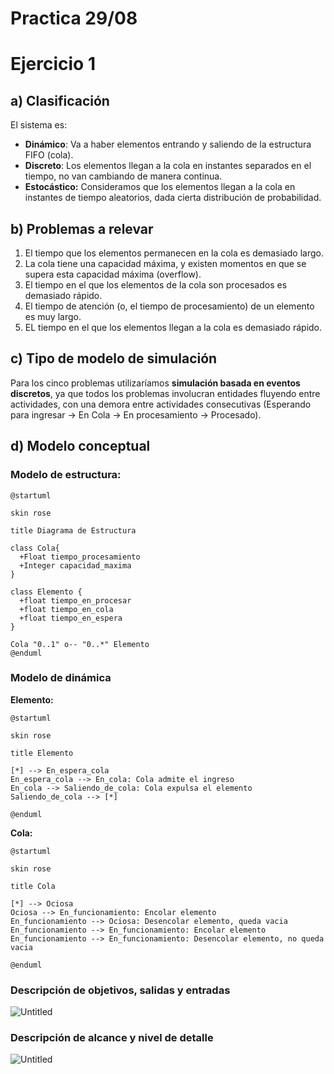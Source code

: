 # Practica 29/08

# Ejercicio 1

## a) Clasificación

El sistema es:

- **Dinámico**: Va a haber elementos entrando y saliendo de la estructura FIFO (cola).
- **Discreto**: Los elementos llegan a la cola en instantes separados en el tiempo, no van cambiando de manera continua.
- **Estocástico:** Consideramos que los elementos llegan a la cola en instantes de tiempo aleatorios, dada cierta distribución de probabilidad.

## b) Problemas a relevar

1. El tiempo que los elementos permanecen en la cola es demasiado largo.
2. La cola tiene una capacidad máxima, y existen momentos en que se supera esta capacidad máxima (overflow).
3. El tiempo en el que los elementos de la cola son procesados es demasiado rápido.
4. El tiempo de atención (o, el tiempo de procesamiento) de un elemento es muy largo.
5. EL tiempo en el que los elementos llegan a la cola es demasiado rápido.

## c) Tipo de modelo de simulación

Para los cinco problemas utilizaríamos **simulación basada en eventos discretos**, ya que todos los problemas involucran entidades fluyendo entre actividades, con una demora entre actividades consecutivas (Esperando para ingresar → En Cola → En procesamiento → Procesado).

## d) Modelo conceptual

### Modelo de estructura:

```
@startuml

skin rose

title Diagrama de Estructura

class Cola{
  +Float tiempo_procesamiento
  +Integer capacidad_maxima
}

class Elemento {
  +float tiempo_en_procesar
  +float tiempo_en_cola
  +float tiempo_en_espera
}

Cola "0..1" o-- "0..*" Elemento
@enduml
```

### Modelo de dinámica

**Elemento:**

```
@startuml

skin rose

title Elemento

[*] --> En_espera_cola
En_espera_cola --> En_cola: Cola admite el ingreso
En_cola --> Saliendo_de_cola: Cola expulsa el elemento
Saliendo_de_cola --> [*]

@enduml
```

**Cola:**

```
@startuml

skin rose

title Cola

[*] --> Ociosa
Ociosa --> En_funcionamiento: Encolar elemento
En_funcionamiento --> Ociosa: Desencolar elemento, queda vacia
En_funcionamiento --> En_funcionamiento: Encolar elemento
En_funcionamiento --> En_funcionamiento: Desencolar elemento, no queda vacia

@enduml
```

### Descripción de objetivos, salidas y entradas

![Untitled](Practica%2029%2008%20f1101d3b916449afa6a47f88b1854f97/Untitled.png)

### Descripción de alcance y nivel de detalle

![Untitled](Practica%2029%2008%20f1101d3b916449afa6a47f88b1854f97/Untitled%201.png)